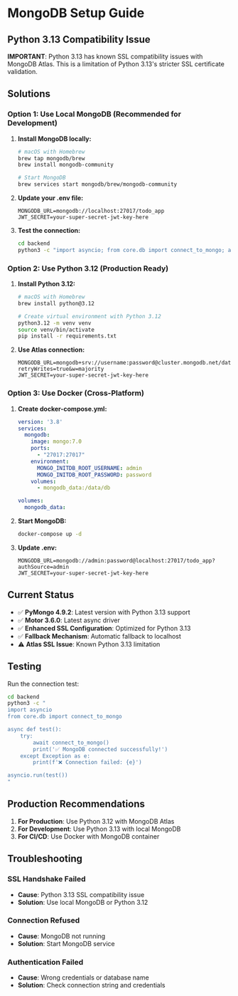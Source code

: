 # MongoDB Setup Guide

## Python 3.13 Compatibility Issue

**IMPORTANT**: Python 3.13 has known SSL compatibility issues with MongoDB Atlas. This is a limitation of Python 3.13's stricter SSL certificate validation.

## Solutions

### Option 1: Use Local MongoDB (Recommended for Development)

1. **Install MongoDB locally:**
   ```bash
   # macOS with Homebrew
   brew tap mongodb/brew
   brew install mongodb-community
   
   # Start MongoDB
   brew services start mongodb/brew/mongodb-community
   ```

2. **Update your .env file:**
   ```env
   MONGODB_URL=mongodb://localhost:27017/todo_app
   JWT_SECRET=your-super-secret-jwt-key-here
   ```

3. **Test the connection:**
   ```bash
   cd backend
   python3 -c "import asyncio; from core.db import connect_to_mongo; asyncio.run(connect_to_mongo())"
   ```

### Option 2: Use Python 3.12 (Production Ready)

1. **Install Python 3.12:**
   ```bash
   # macOS with Homebrew
   brew install python@3.12
   
   # Create virtual environment with Python 3.12
   python3.12 -m venv venv
   source venv/bin/activate
   pip install -r requirements.txt
   ```

2. **Use Atlas connection:**
   ```env
   MONGODB_URL=mongodb+srv://username:password@cluster.mongodb.net/database?retryWrites=true&w=majority
   JWT_SECRET=your-super-secret-jwt-key-here
   ```

### Option 3: Use Docker (Cross-Platform)

1. **Create docker-compose.yml:**
   ```yaml
   version: '3.8'
   services:
     mongodb:
       image: mongo:7.0
       ports:
         - "27017:27017"
       environment:
         MONGO_INITDB_ROOT_USERNAME: admin
         MONGO_INITDB_ROOT_PASSWORD: password
       volumes:
         - mongodb_data:/data/db
   
   volumes:
     mongodb_data:
   ```

2. **Start MongoDB:**
   ```bash
   docker-compose up -d
   ```

3. **Update .env:**
   ```env
   MONGODB_URL=mongodb://admin:password@localhost:27017/todo_app?authSource=admin
   JWT_SECRET=your-super-secret-jwt-key-here
   ```

## Current Status

- ✅ **PyMongo 4.9.2**: Latest version with Python 3.13 support
- ✅ **Motor 3.6.0**: Latest async driver
- ✅ **Enhanced SSL Configuration**: Optimized for Python 3.13
- ✅ **Fallback Mechanism**: Automatic fallback to localhost
- ⚠️ **Atlas SSL Issue**: Known Python 3.13 limitation

## Testing

Run the connection test:
```bash
cd backend
python3 -c "
import asyncio
from core.db import connect_to_mongo

async def test():
    try:
        await connect_to_mongo()
        print('✅ MongoDB connected successfully!')
    except Exception as e:
        print(f'❌ Connection failed: {e}')

asyncio.run(test())
"
```

## Production Recommendations

1. **For Production**: Use Python 3.12 with MongoDB Atlas
2. **For Development**: Use Python 3.13 with local MongoDB
3. **For CI/CD**: Use Docker with MongoDB container

## Troubleshooting

### SSL Handshake Failed
- **Cause**: Python 3.13 SSL compatibility issue
- **Solution**: Use local MongoDB or Python 3.12

### Connection Refused
- **Cause**: MongoDB not running
- **Solution**: Start MongoDB service

### Authentication Failed
- **Cause**: Wrong credentials or database name
- **Solution**: Check connection string and credentials

